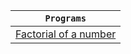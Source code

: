 

<div align="center">

| **`Programs`** |
| ---------- |
| [Factorial of a number](https://github.com/devrath/studious-ds-adventure/blob/main/collection/recursion/FactorialOfNumber.java) |

</div>

